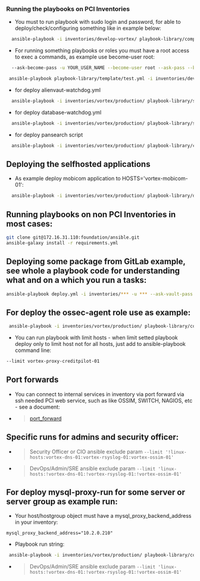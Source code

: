 ### Running the playbooks on PCI Inventories

* You must to run playbook with sudo login and password, for able to deploy/check/configuring something like in example below:

```bash
  ansible-playbook -i inventories/develop-vortex/ playbook-library/compliance/tomcat-compliance.yml --ask-sudo-pass -u  YOUR_USER_NAME --become-user YOUR_USER_NAME --ask-pass 
```

* For running something playbooks or roles you must have a root access to exec a commands, as example use become-user root:

```bash
  --ask-become-pass -u YOUR_USER_NAME --become-user root --ask-pass --become 
```

```bash
 ansible-playbook playbook-library/template/test.yml -i inventories/develop-vortex/ --ask-become-pass -u YOUR_USER_NAME --become-user root --ask-pass --become 
```

* for deploy alienvaut-watchdog.yml

```bash
  ansible-playbook -i inventories/vortex/production/ playbook-library/scripts/alienvaut-watchdog.yml --ask-become-pass -u YOUR_USER_NAME --become-user root --ask-pass --become --ask-vault-pass
```

* for deploy database-watchdog.yml

```bash
  ansible-playbook -i inventories/vortex/production/ playbook-library/scripts/database-watchdog.yml --ask-become-pass -u YOUR_USER_NAME --become-user root --ask-pass --become --ask-vault-pass
```

* for deploy pansearch script

```bash
  ansible-playbook -i inventories/vortex/production/ playbook-library/configuration/pansearch.yml --ask-become-pass -u YOUR_USER_NAME --become-user root --ask-pass --become --ask-vault-pass
```

## Deploying the selfhosted applications

* As example deploy mobicom application to HOSTS='vortex-mobicom-01':

```bash
  ansible-playbook -i inventories/vortex/production/ playbook-library/deploy/laravel.yml --ask-become-pass -u YOUR_USER_NAME --become-user root --ask-pass --become --ask-vault-pass --extra-vars HOSTS="vortex-mobicom-01"
```


## Running playbooks on non PCI Inventories in most cases:

```bash
git clone git@172.16.31.110:foundation/ansible.git
ansible-galaxy install -r requirements.yml
```

## Deploying some package from GitLab example, see whole a playbook code for understanding what and on a which you run a tasks:

```bash
ansible-playbook deploy.yml -i inventories/*** -u *** --ask-vault-pass
```

## For deploy the ossec-agent role use as example:

```bash
 ansible-playbook -i inventories/vortex/production/ playbook-library/configuration/ossec-agent.yml --ask-become-pass -u YOUR_USER_NAME --become-user root --ask-pass --become --ask-vault-pass
```

* You can run playbook with limit hosts - when limit setted playbook deploy only to limit host not for all hosts, just add to ansible-playbook command line:

```bash
--limit vortex-proxy-creditpilot-01 
```

## Port forwards

* You can connect to internal services in inventory via port forward via ssh needed PCI web service, such as like OSSIM, SWITCH, NAGIOS, etc - see a document:

- > [port_forward ](port_forward/README.md)

## Specific runs for admins and security officer:

- > Security Officer or CIO ansible exclude param ``--limit '!linux-hosts:vortex-dns-01:vortex-rsyslog-01:vortex-ossim-01'``

- > DevOps/Admin/SRE ansible exclude param ``--limit 'linux-hosts:!vortex-dns-01:!vortex-rsyslog-01:!vortex-ossim-01'``

## For deploy mysql-proxy-run for some server or server group as example run:


* Your host/hostgroup object must have a mysql_proxy_backend_address in your inventory:

```
mysql_proxy_backend_address="10.2.0.210"
```

* Playbook run string:

```bash
 ansible-playbook -i inventories/vortex/production/ playbook-library/configuration/mysql-proxy.yml --ask-become-pass -u YOUR_USER_NAME --become-user root --ask-pass --become --ask-vault-pass -e HOSTS="SOME_HOST_OR_GROUP_FOR_DEPLOY"
```

- > DevOps/Admin/SRE ansible exclude param ``--limit 'linux-hosts:!vortex-dns-01:!vortex-rsyslog-01:!vortex-ossim-01'``